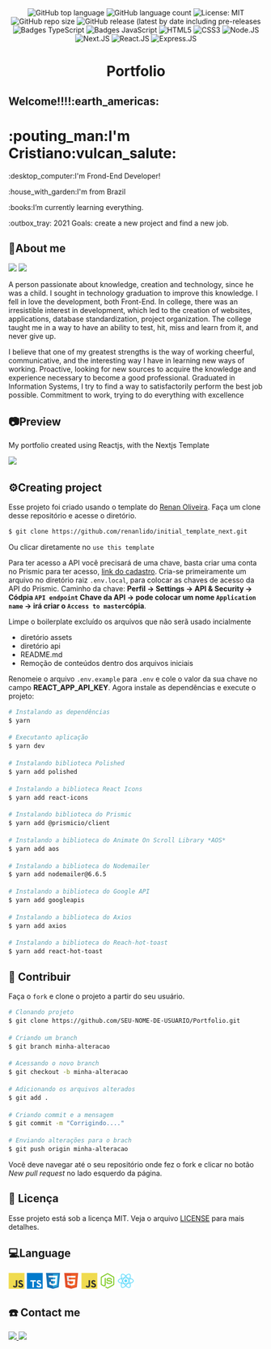 <div align="center">
  <img alt="GitHub top language" src="https://img.shields.io/github/languages/top/CristianoDaSilvaFerreira/Portfolio?style=for-the-badge" height="24"> 
  <img alt="GitHub language count" src="https://img.shields.io/github/languages/count/CristianoDaSilvaFerreira/Portfolio?style=for-the-badge" height="24"> 
  <img alt="License: MIT" src="https://img.shields.io/badge/License-MIT-yellow.svg" height="24">
  <img alt="GitHub repo size" src="https://img.shields.io/github/repo-size/CristianoDasilvaFerreira/Portfolio?style=for-the-badge" height="24"> 
  <img alt="GitHub release (latest by date including pre-releases" src="https://img.shields.io/github/v/release/CristianoDaSilvaFerreira/Portfolio?include_prereleases&style=for-the-badge" height="24"> 
  <br/>
  <img alt="Badges TypeScript" src="https://img.shields.io/badge/TypeScript-007ACC?style=for-the-badge&logo=typescript&logoColor=white" height="24"> 
  <img alt="Badges JavaScript" src="https://img.shields.io/badge/JavaScript-323330?style=for-the-badge&logo=javascript&logoColor=F7DF1E" height="24"> 
  <img alt="HTML5" src="https://img.shields.io/badge/HTML5-E34F26?style=for-the-badge&logo=html5&logoColor=white" height="24"> 
  <img alt="CSS3" src="https://img.shields.io/badge/CSS3-1572B6?style=for-the-badge&logo=css3&logoColor=white" height="24"> 
  <img alt="Node.JS" src="https://img.shields.io/badge/Node.js-339933?style=for-the-badge&logo=nodedotjs&logoColor=white" height="24">
  <img alt="Next.JS" src="https://img.shields.io/badge/next.js-000000?style=for-the-badge&logo=nextdotjs&logoColor=white" height="24">
  <img alt="React.JS" src="https://img.shields.io/badge/React-20232A?style=for-the-badge&logo=react&logoColor=61DAFB" height="24"> 
  <img alt="Express.JS" src="https://img.shields.io/badge/Express.js-000000?style=for-the-badge&logo=express&logoColor=white" height="24">
</div>

<h1 align="center">Portfolio</h1>

<h2>Welcome!!!!:earth_americas: </h2>
<h1>:pouting_man:I'm Cristiano:vulcan_salute:</h1>
<p>:desktop_computer:I'm Frond-End Developer!</p>
<p>:house_with_garden:I'm from Brazil</p>
<p>:books:I’m currently learning everything.</p>
<p>:outbox_tray: 2021 Goals: create a new project and find a new job.</p>

## :boy:About me

<a href="https://github.com/CristiaDaSilvaFerreira" alt="github" target="_blank"><img height="32" src="https://img.shields.io/badge/GitHub-000000?&style=flat-square&logo=GitHub&logoColor=white"></a> <a href="https://www.linkedin.com/in/cristiano-da-silva-ferreira" alt="linkedin" target="_blank"> <img height="32" src="https://img.shields.io/badge/LinkedIn-%230077B5.svg?&style=flat-square&logo=linkedin&logoColor=white"></a> 


<p>A person passionate about knowledge, creation and technology, since he was a child. I sought in technology graduation to improve this knowledge. I fell in love the development, both Front-End. In college, there was an irresistible interest in development, which led to the creation of websites, applications, database standardization, project organization. The college taught me in a way to have an ability to test, hit, miss and learn from it, and never give up.</p>

<p>I believe that one of my greatest strengths is the way of working cheerful, communicative, and the interesting way I have in learning new ways of working. Proactive, looking for new sources to acquire the knowledge and experience necessary to become a good professional. Graduated in Information Systems, I try to find a way to satisfactorily perform the best job possible. Commitment to work, trying to do everything with excellence</p>

## :camera:Preview
  
<p>My portfolio created using Reactjs, with the Nextjs Template</p>


<img src="https://user-images.githubusercontent.com/68359459/144122335-5afebed1-1213-46e9-ae0f-082b65f6accd.png">


## :gear:Creating project
Esse projeto foi criado usando o template do <a href="https://github.com/renanlido" target="_blank">Renan Oliveira</a>. Faça um clone desse repositório e acesse o diretório.

```bash
$ git clone https://github.com/renanlido/initial_template_next.git 
```

Ou clicar diretamente no `use this template`


Para ter acesso a API você precisará de uma chave, basta criar uma conta no Prismic para ter acesso, <a href="https://prismic.io/" target="_blank">link do cadastro</a>. Cria-se primeiramente um arquivo no diretório raiz `.env.local`, para colocar as chaves de acesso da API do Prismic. Caminho da chave: **Perfil -> Settings -> API & Security -> Códpia  `API endpoint` Chave da API -> pode colocar um nome `Application name` -> irá criar o `Access to master`cópia**.

Limpe o boilerplate excluído os arquivos que não serã usado incialmente
* diretório assets
* diretório api
* README.md
* Remoção de conteúdos dentro dos arquivos iniciais

Renomeie o arquivo `.env.example` para `.env` e cole o valor da sua chave no campo **REACT_APP_API_KEY**. Agora instale as dependências e execute o projeto:

```bash
# Instalando as dependências
$ yarn

# Executanto aplicação
$ yarn dev
  
# Instalando biblioteca Polished
$ yarn add polished

# Instalando a biblioteca React Icons
$ yarn add react-icons

# Instalando biblioteca do Prismic
$ yarn add @prismicio/client
  
# Instalando a biblioteca do Animate On Scroll Library *AOS*
$ yarn add aos

# Instalando a biblioteca do Nodemailer
$ yarn add nodemailer@6.6.5

# Instalando a biblioteca do Google API
$ yarn add googleapis

# Instalando a biblioteca do Axios
$ yarn add axios

# Instalando a biblioteca do Reach-hot-toast
$ yarn add react-hot-toast
```

## :muscle: Contribuir

Faça o `fork` e clone o projeto a partir do seu usuário.

```bash
# Clonando projeto
$ git clone https://github.com/SEU-NOME-DE-USUARIO/Portfolio.git

# Criando um branch
$ git branch minha-alteracao

# Acessando o novo branch
$ git checkout -b minha-alteracao

# Adicionando os arquivos alterados
$ git add .

# Criando commit e a mensagem
$ git commit -m "Corrigindo...."

# Enviando alterações para o brach
$ git push origin minha-alteracao
```
Você deve navegar até o seu repositório onde fez o fork e clicar no botão *New pull request* no lado esquerdo da página.

## 📝 Licença

Esse projeto está sob a licença MIT. Veja o arquivo [LICENSE](LICENSE.md) para mais detalhes.



## :computer:Language
  
<img height="32" src="https://raw.githubusercontent.com/devicons/devicon/master/icons/javascript/javascript-original.svg"> <img height="32" src="https://github.com/devicons/devicon/blob/master/icons/typescript/typescript-original.svg"> <img height="32" src="https://github.com/devicons/devicon/blob/master/icons/css3/css3-original.svg"> <img height="32" src="https://github.com/devicons/devicon/blob/master/icons/html5/html5-original.svg"> <img height="32" src="https://github.com/devicons/devicon/blob/master/icons/javascript/javascript-original.svg"> <img height="32" src="https://github.com/devicons/devicon/blob/master/icons/nodejs/nodejs-original.svg"> <img height="32" src="https://github.com/devicons/devicon/blob/master/icons/react/react-original.svg">


## ☎️ Contact me
  
<a href="https://wa.me/5521983765945" alt="WhatsApp" target="_blank"> <img height="24" src="https://img.shields.io/badge/-WhatsApp-25d366?style=flat-square&labelColor=25d366&logo=whatsapp&logoColor=white&link=https://wa.me/5521983765945"/>
</a> <a href="mailto:cristianodevsystem@gmail.com" alt="gmail" target="_blank"> <img height="24" src="https://img.shields.io/badge/-Gmail-FF0000?style=flat-square&labelColor=FF0000&logo=gmail&logoColor=white&link=mailto:cristianodevsystem@gail.com" /></a>

